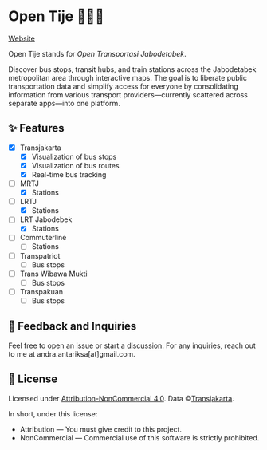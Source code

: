 # Open Tije 🚌🚃🚗

[Website](https://opentije.pages.dev/)

Open Tije stands for *Open Transportasi Jabodetabek*.

Discover bus stops, transit hubs, and train stations across the Jabodetabek metropolitan area through interactive maps. The goal is to liberate public transportation data and simplify access for everyone by consolidating information from various transport providers—currently scattered across separate apps—into one platform.

## ✨ Features

- [x] Transjakarta
  - [x] Visualization of bus stops
  - [x] Visualization of bus routes
  - [x] Real-time bus tracking
- [ ] MRTJ
  - [x] Stations
- [ ] LRTJ
  - [x] Stations
- [ ] LRT Jabodebek
  - [x] Stations
- [ ] Commuterline
  - [ ] Stations
- [ ] Transpatriot
  - [ ] Bus stops
- [ ] Trans Wibawa Mukti
  - [ ] Bus stops
- [ ] Transpakuan
  - [ ] Bus stops

## 💭 Feedback and Inquiries

Feel free to open an [issue](https://github.com/gadostudio/opentije/issues) or start a [discussion](https://github.com/gadostudio/opentije/discussions). For any inquiries, reach out to me at andra.antariksa\[at\]gmail.com.

## 📜 License

Licensed under [Attribution-NonCommercial 4.0](https://creativecommons.org/licenses/by-nc/4.0/deed.en). Data ©[Transjakarta](https://ppid.transjakarta.co.id/).

In short, under this license:

- Attribution — You must give credit to this project.
- NonCommercial — Commercial use of this software is strictly prohibited.